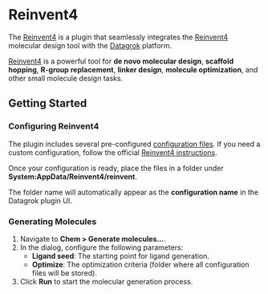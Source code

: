 # Reinvent4

The [Reinvent4](https://datagrok.ai/help/develop/develop#packages) is a plugin that seamlessly integrates the [Reinvent4](https://github.com/MolecularAI/REINVENT4) molecular design tool with the [Datagrok](https://datagrok.ai) platform.  

[Reinvent4](https://github.com/MolecularAI/REINVENT4) is a powerful tool for **de novo molecular design**, **scaffold hopping**, **R-group replacement**, **linker design**, **molecule optimization**, and other small molecule design tasks.  

## Getting Started  

### Configuring Reinvent4  

The plugin includes several pre-configured [configuration files](https://github.com/datagrok-ai/public/tree/master/packages/Reinvent4/files/reinvent). If you need a custom configuration, follow the official [Reinvent4 instructions](https://github.com/MolecularAI/REINVENT4/blob/main/configs/toml/scoring_components_example.toml).  

Once your configuration is ready, place the files in a folder under **System:AppData/Reinvent4/reinvent**.

The folder name will automatically appear as the **configuration name** in the Datagrok plugin UI.  

### Generating Molecules  

1. Navigate to **Chem > Generate molecules...**.  
2. In the dialog, configure the following parameters:  
   - **Ligand seed**: The starting point for ligand generation.  
   - **Optimize**: The optimization criteria (folder where all configuration files will be stored).  
3. Click **Run** to start the molecular generation process.  